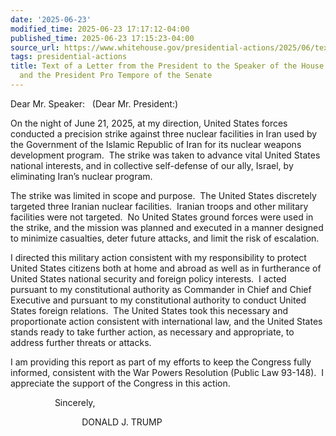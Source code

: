 ```yaml
---
date: '2025-06-23'
modified_time: 2025-06-23 17:17:12-04:00
published_time: 2025-06-23 17:15:23-04:00
source_url: https://www.whitehouse.gov/presidential-actions/2025/06/text-of-a-letter-from-the-president-to-the-speaker-of-the-house-of-representatives/
tags: presidential-actions
title: Text of a Letter from the President to the Speaker of the House of Representatives
  and the President Pro Tempore of the Senate
---
```

 
Dear Mr. Speaker:   (Dear Mr. President:)

On the night of June 21, 2025, at my direction, United States forces
conducted a precision strike against three nuclear facilities in Iran
used by the Government of the Islamic Republic of Iran for its nuclear
weapons development program.  The strike was taken to advance vital
United States national interests, and in collective self-defense of our
ally, Israel, by eliminating Iran’s nuclear program.

The strike was limited in scope and purpose.  The United States
discretely targeted three Iranian nuclear facilities.  Iranian troops
and other military facilities were not targeted.  No United States
ground forces were used in the strike, and the mission was planned and
executed in a manner designed to minimize casualties, deter future
attacks, and limit the risk of escalation.

I directed this military action consistent with my responsibility to
protect United States citizens both at home and abroad as well as in
furtherance of United States national security and foreign policy
interests.  I acted pursuant to my constitutional authority as Commander
in Chief and Chief Executive and pursuant to my constitutional authority
to conduct United States foreign relations.  The United States took this
necessary and proportionate action consistent with international law,
and the United States stands ready to take further action, as necessary
and appropriate, to address further threats or attacks.

I am providing this report as part of my efforts to keep the Congress
fully informed, consistent with the War Powers Resolution (Public Law
93-148).  I appreciate the support of the Congress in this action.

                  Sincerely,

                             DONALD J. TRUMP<span id="_msocom_1"></span>

